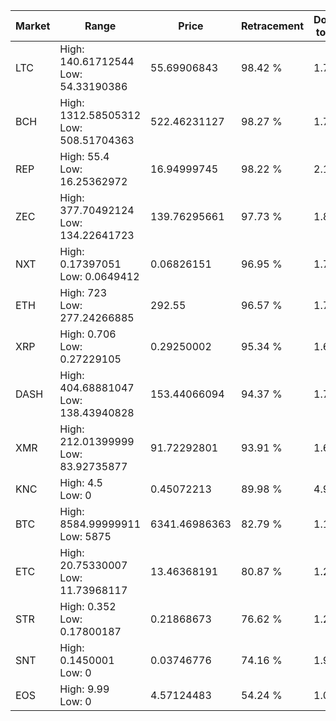 | Market | Range | Price| Retracement | Doubles to 50% |
| --- | --- | --- | --- | --- |
| LTC | High: 140.61712544<br />Low: 54.33190386 | 55.69906843 | 98.42 % | 1.75 |
| BCH | High: 1312.58505312<br />Low: 508.51704363 | 522.46231127 | 98.27 % | 1.74 |
| REP | High: 55.4<br />Low: 16.25362972 | 16.94999745 | 98.22 % | 2.11 |
| ZEC | High: 377.70492124<br />Low: 134.22641723 | 139.76295661 | 97.73 % | 1.83 |
| NXT | High: 0.17397051<br />Low: 0.0649412 | 0.06826151 | 96.95 % | 1.75 |
| ETH | High: 723<br />Low: 277.24266885 | 292.55 | 96.57 % | 1.71 |
| XRP | High: 0.706<br />Low: 0.27229105 | 0.29250002 | 95.34 % | 1.67 |
| DASH | High: 404.68881047<br />Low: 138.43940828 | 153.44066094 | 94.37 % | 1.77 |
| XMR | High: 212.01399999<br />Low: 83.92735877 | 91.72292801 | 93.91 % | 1.61 |
| KNC | High: 4.5<br />Low: 0 | 0.45072213 | 89.98 % | 4.99 |
| BTC | High: 8584.99999911<br />Low: 5875 | 6341.46986363 | 82.79 % | 1.14 |
| ETC | High: 20.75330007<br />Low: 11.73968117 | 13.46368191 | 80.87 % | 1.21 |
| STR | High: 0.352<br />Low: 0.17800187 | 0.21868673 | 76.62 % | 1.21 |
| SNT | High: 0.1450001<br />Low: 0 | 0.03746776 | 74.16 % | 1.93 |
| EOS | High: 9.99<br />Low: 0 | 4.57124483 | 54.24 % | 1.09 |
